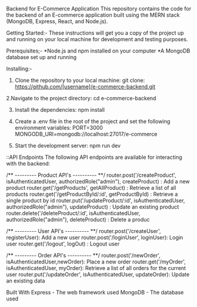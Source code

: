 Backend for E-Commerce Application
This repository contains the code for the backend of an E-commerce application built using the MERN stack (MongoDB, Express, React, and Node.js).

Getting Started:-
These instructions will get you a copy of the project up and running on your local machine for development and testing purposes.

Prerequisites;-
*Node.js and npm installed on your computer
*A MongoDB database set up and running

Installing:-
1. Clone the repository to your local machine:
git clone: https://github.com/[username]/e-commerce-backend.git

2.Navigate to the project directory:
cd e-commerce-backend

3. Install the dependencies:
npm install

4. Create a .env file in the root of the project and set the following environment variables:
PORT=3000
MONGODB_URI=mongodb://localhost:27017/e-commerce

5. Start the development server:
npm run dev

::API Endpoints
The following API endpoints are available for interacting with the backend:

/**  ---------  Product API's ---------- **/
router.post('/createProduct', isAuthenticatedUser, authorizedRole("admin"), createProduct) : Add a new product
router.get('/getProducts', getAllProduct) : Retrieve a list of all products
router.get('/getProductById/:id', getProductById) : Retrieve a single product by id
router.put('/updateProduct/:id', isAuthenticatedUser, authorizedRole("admin"), updateProduct) : Update an existing product
router.delete('/deleteProduct/:id', isAuthenticatedUser, authorizedRole("admin"), deleteProduct) : Delete a produc

/**  ---------  User API's ---------- **/
router.post('/createUser', registerUser): Add a new user
router.post('/loginUser', loginUser): Login user
router.get('/logout', logOut) : Logout user

/**  ---------  Order API's ---------- **/
router.post('/newOrder', isAuthenticatedUser,newOrder): Place a new order
router.get('/myOrder', isAuthenticatedUser, myOrder): Retrieve a list of all orders for the current user
router.put('/updateOrder', isAuthenticatedUser, updateOrder): Update an existing data

Built With
Express - The web framework used
MongoDB - The database used
